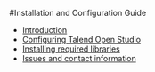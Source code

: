 #Installation and Configuration Guide

* [Introduction](./introduction.md)
* [Configuring Talend Open Studio](./configuring_tos.md)
* [Installing required libraries](./install_libraries.md)
* [Issues and contact information](./issues_and_contact.md)